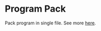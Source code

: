 # Program Pack
Pack program in single file. See more [here](https://github.com/ProgramPack/programpack).
